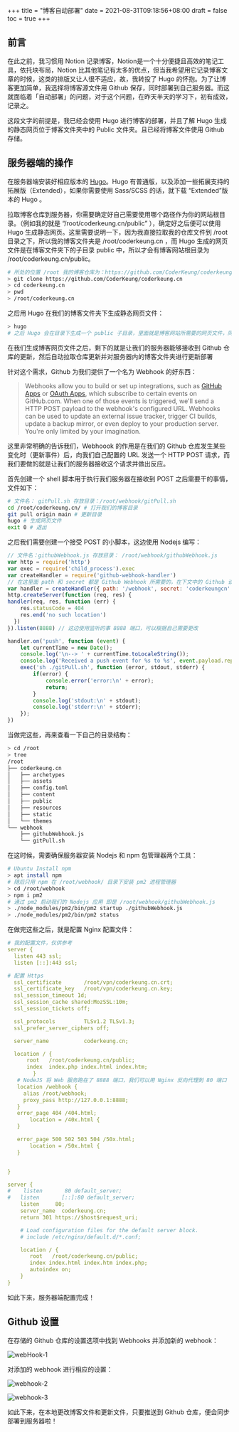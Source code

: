 +++
title = "博客自动部署"
date = 2021-08-31T09:18:56+08:00
draft = false
toc = true
+++

## 前言

<!--more-->
在此之前，我习惯用 Notion 记录博客，Notion是一个十分便捷且高效的笔记工具，依托块布局，Notion 比其他笔记有太多的优点，但当我希望用它记录博客文章的时候，这类的排版又让人很不适应，故，我转投了 Hugo 的怀抱。为了让博客更加简单，我选择将博客源文件用 Github 保存，同时部署到自己服务器。而这就面临着「自动部署」的问题，对于这个问题，在昨天半天的学习下，初有成效，记录之。

这段文字的前提是，我已经会使用 Hugo 进行博客的部署，并且了解 Hugo 生成的静态网页位于博客文件夹中的 Public 文件夹。且已经将博客文件使用 Github 存储。

## 服务器端的操作

在服务器端安装好相应版本的 [Hugo](https://gohugo.io/getting-started/installing)。Hugo 有普通版，以及添加一些拓展支持的拓展版（Extended），如果你需要使用 Sass/SCSS 的话，就下载 “Extended”版本的 Hugo 。

拉取博客仓库到服务器，你需要确定好自己需要使用哪个路径作为你的网站根目录。（例如我的就是 “/root/coderkeung.cn/public” ），确定好之后便可以使用 Hugo 生成静态网页。这里需要说明一下，因为我直接拉取我的仓库文件到 /root 目录之下，所以我的博客文件夹是 /root/coderkeung.cn ，而 Hugo 生成的网页文件是在博客文件夹下的子目录 public 中，所以才会有博客网站根目录为 /root/coderkeung.cn/public。

```bash
# 所处的位置 /root 我的博客仓库为：https://github.com/CoderKeung/coderkeung.cn
> git clone https://github.com/CoderKeung/coderkeung.cn
> cd coderkeung.cn
> pwd
> /root/coderkeung.cn
```

之后用 Hugo 在我们的博客文件夹下生成静态网页文件：

```bash
> hugo
# 之后 Hugo 会在目录下生成一个 public 子目录，里面就是博客网站所需要的网页文件，同时 /root/coderkeung.cn/public 就是我的博客网站根目录（上文提过，再提一遍）
```

在我们生成博客网页文件之后，剩下的就是让我们的服务器能够接收到 Github 仓库的更新，然后自动拉取仓库更新并对服务器内的博客文件夹进行更新部署

针对这个需求，Github 为我们提供了一个名为 Webhook 的好东西：

> Webhooks allow you to build or set up integrations, such as [GitHub Apps](https://docs.github.com/en/apps/building-github-apps) or [OAuth Apps](https://docs.github.com/en/apps/building-oauth-apps), which subscribe to certain events on GitHub.com. When one of those events is triggered, we'll send a HTTP POST payload to the webhook's configured URL. Webhooks can be used to update an external issue tracker, trigger CI builds, update a backup mirror, or even deploy to your production server. You're only limited by your imagination.

这里非常明确的告诉我们，Webhoook 的作用是在我们的 Github 仓库发生某些变化时（更新事件）后，向我们自己配置的 URL 发送一个 HTTP POST 请求，而我们要做的就是让我们的服务器接收这个请求并做出反应。

首先创建一个 shell 脚本用于执行我们服务器在接收到 POST 之后需要干的事情，文件如下：

```bash
# 文件名： gitPull.sh 存放目录：/root/webhook/gitPull.sh
cd /root/coderkeung.cn/ # 打开我们的博客目录
git pull origin main # 更新目录
hugo # 生成网页文件
exit 0 # 退出
```

之后我们需要创建一个接受 POST 的小脚本，这边使用 Nodejs 编写：

```js
// 文件名：githubWebhook.js 存放目录： /root/webhook/githubWebhook.js
var http = require('http')
var exec = require('child_process').exec
var createHandler = require('github-webhook-handler')
// 在这里面 path 和 secret 都是 Github Webhook 所需要的，在下文中的 Github 设置中需要
var handler = createHandler({ path: '/webhook', secret: 'coderkeungcn' })
http.createServer(function (req, res) {
handler(req, res, function (err) {
    res.statusCode = 404
    res.end('no such location')
  })
}).listen(8888) // 这边使用监听的事 8888 端口，可以根据自己需要更改

handler.on('push', function (event) {
    let currentTime = new Date();
    console.log('\n--> ' + currentTime.toLocaleString());
    console.log('Received a push event for %s to %s', event.payload.repository.name, event.payload.ref);
    exec('sh ./gitPull.sh', function (error, stdout, stderr) {
        if(error) {
            console.error('error:\n' + error);
            return;
        }
        console.log('stdout:\n' + stdout);
        console.log('stderr:\n' + stderr);
    });
})
```

当做完这些，再来查看一下自己的目录结构：

```bash
> cd /root
> tree
/root
├── coderkeung.cn
│   ├── archetypes
│   ├── assets
│   ├── config.toml
│   ├── content
│   ├── public
│   ├── resources
│   ├── static
│   └── themes
└── webhook
    ├── githubWebhook.js
    └── gitPull.sh
```

在这时候，需要确保服务器安装 Nodejs 和 npm 包管理器两个工具：

```bash
# Ubuntu Install npm
> apt install npm
# 随后只用 npm 在 /root/webhook/ 目录下安装 pm2 进程管理器
> cd /root/webhook
> npm i pm2
# 通过 pm2 启动我们的 Nodejs 应用 即是 /root/webhook/githubWebhook.js
> ./node_modules/pm2/bin/pm2 startup ./githubWebhook.js
> ./node_modules/pm2/bin/pm2 status
```

在做完这些之后，就是配置 Nginx 配置文件：

```yaml
# 我的配置文件，仅供参考
server {
  listen 443 ssl;
  listen [::]:443 ssl;

# 配置 Https
  ssl_certificate       /root/vpn/coderkeung.cn.crt;
  ssl_certificate_key   /root/vpn/coderkeung.cn.key;
  ssl_session_timeout 1d;
  ssl_session_cache shared:MozSSL:10m;
  ssl_session_tickets off;

  ssl_protocols         TLSv1.2 TLSv1.3;
  ssl_prefer_server_ciphers off;

  server_name           coderkeung.cn;

  location / {
      root   /root/coderkeung.cn/public;
      index  index.php index.html index.htm;
        }
   # NodeJS 将 Web 服务跑在了 8888 端口，我们可以用 Nginx 反向代理到 80 端口
   location /webhook {
     alias /root/webhook;
     proxy_pass http://127.0.0.1:8888;
   }
   error_page 404 /404.html;
       location = /40x.html {
   }

   error_page 500 502 503 504 /50x.html;
       location = /50x.html {
   }


}

server {
#    listen       80 default_server;
#   listen       [::]:80 default_server;
    listen     80;
    server_name  coderkeung.cn;
    return 301 https://$host$request_uri;

    # Load configuration files for the default server block.
    # include /etc/nginx/default.d/*.conf;

    location / {
       root   /root/coderkeung.cn/public;
       index index.html index.htm index.php;
       autoindex on;
    }
}
```

如此下来，服务器端配置完成！

## Github 设置

在存储的 Github 仓库的设置选项中找到 Webhooks 并添加新的 webhook：

![webHook-1](/img/webHook-1.jpg)

对添加的 webhook 进行相应的设置：

![webhook-2](/img/webhook-2.jpg)

![webhook-3](/img/webhook-3.jpg)

如此下来，在本地更改博客文件和更新文件，只要推送到 Github 仓库，便会同步部署到服务器啦！
